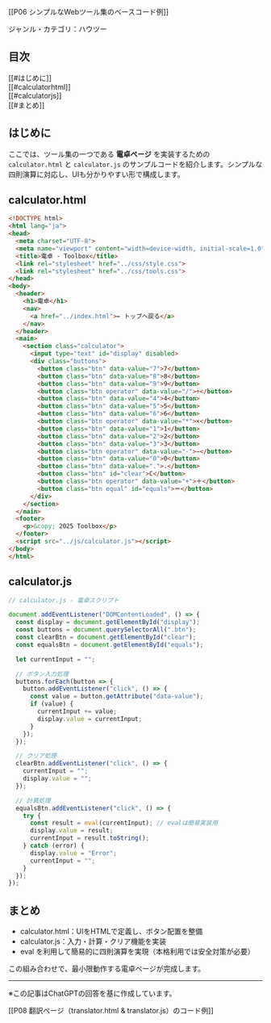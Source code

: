 [[P06 シンプルなWebツール集のベースコード例]]

ジャンル・カテゴリ：ハウツー

## 目次
[[#はじめに]]  
[[#calculatorhtml]]  
[[#calculatorjs]]  
[[#まとめ]]  

## はじめに
ここでは、ツール集の一つである **電卓ページ** を実装するための `calculator.html` と `calculator.js` のサンプルコードを紹介します。シンプルな四則演算に対応し、UIも分かりやすい形で構成します。

## calculator.html
```html
<!DOCTYPE html>
<html lang="ja">
<head>
  <meta charset="UTF-8">
  <meta name="viewport" content="width=device-width, initial-scale=1.0">
  <title>電卓 - Toolbox</title>
  <link rel="stylesheet" href="../css/style.css">
  <link rel="stylesheet" href="../css/tools.css">
</head>
<body>
  <header>
    <h1>電卓</h1>
    <nav>
      <a href="../index.html">← トップへ戻る</a>
    </nav>
  </header>
  <main>
    <section class="calculator">
      <input type="text" id="display" disabled>
      <div class="buttons">
        <button class="btn" data-value="7">7</button>
        <button class="btn" data-value="8">8</button>
        <button class="btn" data-value="9">9</button>
        <button class="btn operator" data-value="/">÷</button>
        <button class="btn" data-value="4">4</button>
        <button class="btn" data-value="5">5</button>
        <button class="btn" data-value="6">6</button>
        <button class="btn operator" data-value="*">×</button>
        <button class="btn" data-value="1">1</button>
        <button class="btn" data-value="2">2</button>
        <button class="btn" data-value="3">3</button>
        <button class="btn operator" data-value="-">−</button>
        <button class="btn" data-value="0">0</button>
        <button class="btn" data-value=".">.</button>
        <button class="btn" id="clear">C</button>
        <button class="btn operator" data-value="+">＋</button>
        <button class="btn equal" id="equals">＝</button>
      </div>
    </section>
  </main>
  <footer>
    <p>&copy; 2025 Toolbox</p>
  </footer>
  <script src="../js/calculator.js"></script>
</body>
</html>
```

## calculator.js
```js
// calculator.js - 電卓スクリプト

document.addEventListener("DOMContentLoaded", () => {
  const display = document.getElementById("display");
  const buttons = document.querySelectorAll(".btn");
  const clearBtn = document.getElementById("clear");
  const equalsBtn = document.getElementById("equals");

  let currentInput = "";

  // ボタン入力処理
  buttons.forEach(button => {
    button.addEventListener("click", () => {
      const value = button.getAttribute("data-value");
      if (value) {
        currentInput += value;
        display.value = currentInput;
      }
    });
  });

  // クリア処理
  clearBtn.addEventListener("click", () => {
    currentInput = "";
    display.value = "";
  });

  // 計算処理
  equalsBtn.addEventListener("click", () => {
    try {
      const result = eval(currentInput); // evalは簡易実装用
      display.value = result;
      currentInput = result.toString();
    } catch (error) {
      display.value = "Error";
      currentInput = "";
    }
  });
});
```

## まとめ
- calculator.html：UIをHTMLで定義し、ボタン配置を整備
- calculator.js：入力・計算・クリア機能を実装
- eval を利用して簡易的に四則演算を実現（本格利用では安全対策が必要）

この組み合わせで、最小限動作する電卓ページが完成します。

---

※この記事はChatGPTの回答を基に作成しています。

[[P08 翻訳ページ（translator.html & translator.js）のコード例]]